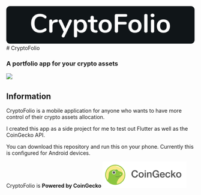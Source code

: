 <img src="./dev_assets/title_image.png" height="100">
# CryptoFolio

### A portfolio app for your crypto assets

<img src="./dev_assets/animated_gif.gif" width="300">

## Information

CryptoFolio is a mobile application for anyone who wants to have more control of their crypto assets allocation.

I created this app as a side project for me to test out Flutter as well as the CoinGecko API.

You can download this repository and run this on your phone. Currently this is configured for Android devices.

CryptoFolio is **Powered by CoinGecko**
<img src="./dev_assets/CoinGecko.png" height="70">
